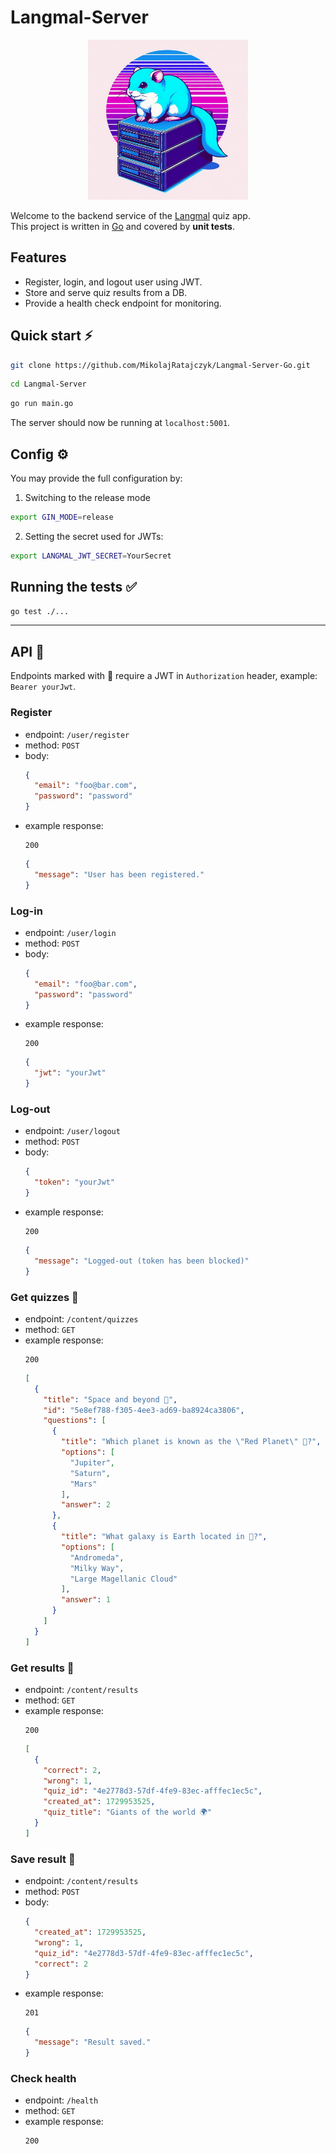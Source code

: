 # Langmal-Server
<p align="center">
    <img width="256" height="256" src="logo.jpg" alt="Logo of Langmal backend project featuring a blue chinchilla sitting on a server.">
</p>

Welcome to the backend service of the [Langmal](https://github.com/MikolajRatajczyk/Langmal-Apple) quiz app.<br>
This project is written in [Go](https://go.dev/) and covered by **unit tests**.

## Features
- Register, login, and logout user using JWT.
- Store and serve quiz results from a DB.
- Provide a health check endpoint for monitoring.

## Quick start ⚡️
```sh
git clone https://github.com/MikolajRatajczyk/Langmal-Server-Go.git
```
```sh
cd Langmal-Server
```
```sh
go run main.go
```
The server should now be running at `localhost:5001`.

## Config ⚙️
You may provide the full configuration by:
1. Switching to the release mode
```sh
export GIN_MODE=release
```
2. Setting the secret used for JWTs:
```sh
export LANGMAL_JWT_SECRET=YourSecret
```

## Running the tests ✅
```sh
go test ./...
```

---

## API 🔌
Endpoints marked with 🔐 require a JWT in `Authorization` header, example: `Bearer yourJwt`.

### Register
- endpoint: `/user/register`
- method: `POST`
- body:
  ```json
  {
    "email": "foo@bar.com",
    "password": "password"
  }
  ```
- example response:
  ```
  200
  ```
  ```json
  {
    "message": "User has been registered."
  }
  ```
### Log-in
- endpoint: `/user/login`
- method: `POST`
- body:
  ```json
  {
    "email": "foo@bar.com",
    "password": "password"
  }
  ```
- example response:
  ```
  200
  ```
  ```json
  {
    "jwt": "yourJwt"
  }
  ```
### Log-out
- endpoint: `/user/logout`
- method: `POST`
- body:
  ```json
  {
    "token": "yourJwt"
  }
  ```
- example response:
  ```
  200
  ```
  ```json
  {
    "message": "Logged-out (token has been blocked)"
  }
  ```
### Get quizzes 🔐
- endpoint: `/content/quizzes`
- method: `GET`
- example response:
  ```
  200
  ```
  ```json
  [
    {
      "title": "Space and beyond 🚀",
      "id": "5e8ef788-f305-4ee3-ad69-ba8924ca3806",
      "questions": [
        {
          "title": "Which planet is known as the \"Red Planet\" 🔴?",
          "options": [
            "Jupiter",
            "Saturn",
            "Mars"
          ],
          "answer": 2
        },
        {
          "title": "What galaxy is Earth located in 🌌?",
          "options": [
            "Andromeda",
            "Milky Way",
            "Large Magellanic Cloud"
          ],
          "answer": 1
        }
      ]
    }
  ]
  ```
### Get results 🔐
- endpoint: `/content/results`
- method: `GET`
- example response:
  ```
  200
  ```
  ```json
  [
    {
      "correct": 2,
      "wrong": 1,
      "quiz_id": "4e2778d3-57df-4fe9-83ec-afffec1ec5c",
      "created_at": 1729953525,
      "quiz_title": "Giants of the world 🌍"
    }
  ]
  ```
### Save result 🔐
- endpoint: `/content/results`
- method: `POST`
- body:
  ```json
  {
    "created_at": 1729953525,
    "wrong": 1,
    "quiz_id": "4e2778d3-57df-4fe9-83ec-afffec1ec5c",
    "correct": 2
  }
  ```
- example response:
  ```
  201
  ```
  ```json
  {
    "message": "Result saved."
  }
  ```
### Check health
- endpoint: `/health`
- method: `GET`
- example response:
  ```
  200
  ```
